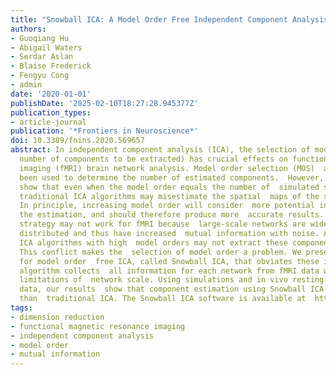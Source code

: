 ```yaml
---
title: "Snowball ICA: A Model Order Free Independent Component Analysis Strategy for Functional Magnetic Resonance Imaging Data"
authors:
- Guoqiang Hu
- Abigail Waters
- Serdar Aslan
- Blaise Frederick
- Fengyu Cong
- admin
date: '2020-01-01'
publishDate: '2025-02-10T18:27:28.945377Z'
publication_types:
- article-journal
publication: '*Frontiers in Neuroscience*'
doi: 10.3389/fnins.2020.569657
abstract: In independent component analysis (ICA), the selection of model order (i.e.,
  number of components to be extracted) has crucial effects on functional magnetic  resonance
  imaging (fMRI) brain network analysis. Model order selection (MOS)  algorithms have
  been used to determine the number of estimated components.  However, simulations
  show that even when the model order equals the number of  simulated signal sources,
  traditional ICA algorithms may misestimate the spatial  maps of the signal sources.
  In principle, increasing model order will consider  more potential information in
  the estimation, and should therefore produce more  accurate results. However, this
  strategy may not work for fMRI because  large-scale networks are widely spatially
  distributed and thus have increased  mutual information with noise. As such, conventional
  ICA algorithms with high  model orders may not extract these components at all.
  This conflict makes the  selection of model order a problem. We present a new strategy
  for model order  free ICA, called Snowball ICA, that obviates these issues. The
  algorithm collects  all information for each network from fMRI data without the
  limitations of  network scale. Using simulations and in vivo resting-state fMRI
  data, our results  show that component estimation using Snowball ICA is more accurate
  than  traditional ICA. The Snowball ICA software is available at  https://github.com/GHu-DUT/Snowball-ICA.
tags:
- dimension reduction
- functional magnetic resonance imaging
- independent component analysis
- model order
- mutual information
---
```

